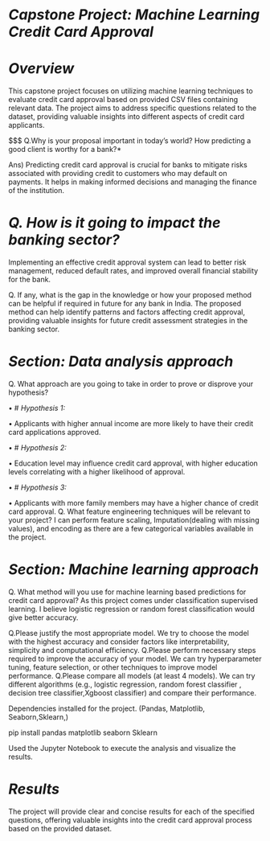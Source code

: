 # *Capstone Project: Machine Learning Credit Card Approval*

# *Overview*

This capstone project focuses on utilizing machine learning techniques to evaluate credit card approval based on provided CSV files containing relevant data. The project aims to address specific questions related to the dataset, providing valuable insights into different aspects of credit card applicants.



$$$ Q.Why is your proposal important in today’s world? How predicting a good client is
worthy for a bank?*

Ans) Predicting credit card approval is crucial for banks to mitigate risks associated with providing credit to customers who may default on payments.
     It helps in making informed decisions and managing the finance of the institution.
     
# *Q. How is it going to impact the banking sector?*
Implementing an effective credit approval system can lead to better risk management, reduced default rates, and improved overall financial stability for the bank.

Q. If any, what is the gap in the knowledge or how your proposed method can be helpful if required in future for any bank in India.
The proposed method can help identify patterns and factors affecting credit approval, providing valuable insights for future credit assessment strategies in the banking sector.
 
# *Section: Data analysis approach*


Q. What approach are you going to take in order to prove or disprove your hypothesis?

•	# *Hypothesis 1:*

•	Applicants with higher annual income are more likely to have their credit card applications approved.

•	# *Hypothesis 2:*

•	Education level may influence credit card approval, with higher education levels correlating with a higher likelihood of approval.

•	# *Hypothesis 3:*

•	Applicants with more family members may have a higher chance of credit card approval.
Q. What feature engineering techniques will be relevant to your project?
I can perform feature scaling, Imputation(dealing with missing values), and encoding as there are a few categorical variables available in the project.
 
# *Section: Machine learning approach*


Q. What method will you use for machine learning based predictions for credit card approval?
As this project comes under classification supervised learning. I believe logistic regression or random forest classification
would give better accuracy.

Q.Please justify the most appropriate model.
We try to choose the model with the highest accuracy and consider factors like interpretability, simplicity and computational efficiency.
Q.Please perform necessary steps required to improve the accuracy of your model.
We can try hyperparameter tuning, feature selection, or other techniques to improve model performance.
Q.Please compare all models (at least 4 models).
We can try different algorithms (e.g., logistic regression, random forest classifier , decision tree classifier,Xgboost classifier) and compare their performance.

 
 Dependencies installed for the project. (Pandas, Matplotlib, Seaborn,Sklearn,)

pip install pandas matplotlib seaborn Sklearn 

Used the Jupyter Notebook to execute the analysis and visualize the results.


# *Results*

The project will provide clear and concise results for each of the specified questions, offering valuable insights into the credit card approval process based on the provided dataset.


